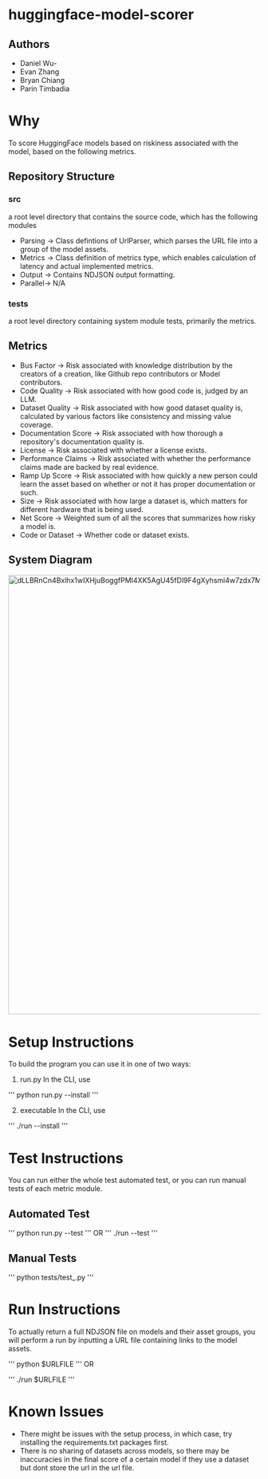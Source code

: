# huggingface-model-scorer

## Authors
- Daniel Wu-
- Evan Zhang
- Bryan Chiang
- Parin Timbadia

# Why

To score HuggingFace models based on riskiness associated with the model, based on the following metrics.

## Repository Structure

### src 
a root level directory that contains the source code, which has the following modules
- Parsing -> Class defintions of UrlParser, which parses the URL file into a group of the model assets.
- Metrics -> Class definition of metrics type, which enables calculation of latency and actual implemented metrics.
- Output  -> Contains NDJSON output formatting.
- Parallel-> N/A

### tests 
a root level directory containing system module tests, primarily the metrics.

## Metrics
  - Bus Factor          -> Risk associated with knowledge distribution by the creators of a creation, like Github repo contributors or Model contributors.
  - Code Quality        -> Risk associated with how good code is, judged by an LLM.
  - Dataset Quality     -> Risk associated with how good dataset quality is, calculated by various factors like consistency and missing value coverage.
  - Documentation Score -> Risk associated with how thorough a repository's documentation quality is.
  - License             -> Risk associated with whether a license exists.
  - Performance Claims  -> Risk associated with whether the performance claims made are backed by real evidence.
  - Ramp Up Score       -> Risk associated with how quickly a new person could learn the asset based on whether or not it has proper documentation or such.
  - Size                -> Risk associated with how large a dataset is, which matters for different hardware that is being used.
  - Net Score           -> Weighted sum of all the scores that summarizes how risky a model is.
  - Code or Dataset     -> Whether code or dataset exists.

## System Diagram

<img width="1981" height="881" alt="dLLBRnCn4Bxlhx1wIXHjuBoggfPMI4XK5AgU45fDl9F4gXyhsmi4w7zdx7MztYHSE6maVpFppNjoxJnOFoXPkMUXUx2W69VWt8ttLcm6Zn-uqO_Y5xAtLTK3VuOTCj9pGk_Oxuens3XlWVlHZ3qAZn5dh6Q3bGqZSNgQ7nfj2P01-bPq4xPYq8iMTTSReVrYcK0xw5OXHSHTn5xe6_tT" src="https://github.com/user-attachments/assets/d7294861-7016-48c5-92b0-785f46b3f1de" />


# Setup Instructions

To build the program you can use it in one of two ways:

1. run.py
In the CLI, use

'''
python run.py --install
'''

2. executable
In the CLI, use

'''
./run --install
'''

# Test Instructions
You can run either the whole test automated test, or you can run manual tests of each metric module.

## Automated Test
'''
python run.py --test
'''
OR
'''
./run --test
'''

## Manual Tests

'''
python tests/test_<metric>.py
'''

# Run Instructions

To actually return a full NDJSON file on models and their asset groups, you will perform a run by inputting a URL file containing links to the model assets.

'''
python $URLFILE
'''
OR

'''
./run $URLFILE
'''
# Known Issues

- There might be issues with the setup process, in which case, try installing the requirements.txt packages first.
- There is no sharing of datasets across models, so there may be inaccuracies in the final score of a certain model if they use a dataset but dont store the url in the url file.
